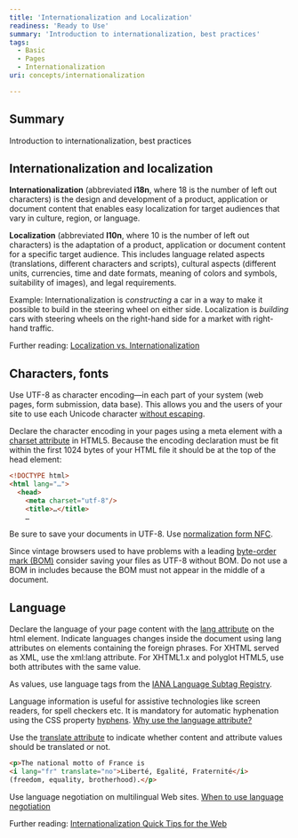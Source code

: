 ```yaml
---
title: 'Internationalization and Localization'
readiness: 'Ready to Use'
summary: 'Introduction to internationalization, best practices'
tags:
  - Basic
  - Pages
  - Internationalization
uri: concepts/internationalization

---
```

## Summary

Introduction to internationalization, best practices

## Internationalization and localization

**Internationalization** (abbreviated **i18n**, where 18 is the number of left out characters) is the design and development of a product, application or document content that enables easy localization for target audiences that vary in culture, region, or language.

**Localization** (abbreviated **l10n**, where 10 is the number of left out characters) is the adaptation of a product, application or document content for a specific target audience. This includes language related aspects (translations, different characters and scripts), cultural aspects (different units, currencies, time and date formats, meaning of colors and symbols, suitability of images), and legal requirements.

Example: Internationalization is *constructing* a car in a way to make it possible to build in the steering wheel on either side. Localization is *building* cars with steering wheels on the right-hand side for a market with right-hand traffic.

Further reading: [Localization vs. Internationalization](http://www.w3.org/International/questions/qa-i18n)

## Characters, fonts

Use UTF-8 as character encoding—in each part of your system (web pages, form submission, data base). This allows you and the users of your site to use each Unicode character [without escaping](http://www.w3.org/International/questions/qa-escapes#not).

Declare the character encoding in your pages using a meta element with a [charset attribute](/html/attributes/charset) in HTML5. Because the encoding declaration must be fit within the first 1024 bytes of your HTML file it should be at the top of the head element:

``` html
<!DOCTYPE html>
<html lang="…">
  <head>
    <meta charset="utf-8"/>
    <title>…</title>
    …
```

 Be sure to save your documents in UTF-8. Use [normalization form NFC](http://www.w3.org/International/questions/qa-html-css-normalization).

Since vintage browsers used to have problems with a leading [byte-order mark (BOM)](http://www.w3.org/International/questions/qa-byte-order-mark) consider saving your files as UTF-8 without BOM. Do not use a BOM in includes because the BOM must not appear in the middle of a document.

## Language

Declare the language of your page content with the [lang attribute](/html/attributes/lang) on the html element. Indicate languages changes inside the document using lang attributes on elements containing the foreign phrases. For XHTML served as XML, use the xml:lang attribute. For XHTML1.x and polyglot HTML5, use both attributes with the same value.

As values, use language tags from the [IANA Language Subtag Registry](http://www.iana.org/assignments/language-subtag-registry).

Language information is useful for assistive technologies like screen readers, for spell checkers etc. It is mandatory for automatic hyphenation using the CSS property [hyphens](/css/properties/hyphens). [Why use the language attribute?](http://www.w3.org/International/questions/qa-lang-why)

Use the [translate attribute](/html/attributes/translate) to indicate whether content and attribute values should be translated or not.

``` html
<p>The national motto of France is
<i lang="fr" translate="no">Liberté, Egalité, Fraternité</i>
(freedom, equality, brotherhood).</p>
```

 Use language negotiation on multilingual Web sites. [When to use language negotiation](http://www.w3.org/International/questions/qa-when-lang-neg)

Further reading: [Internationalization Quick Tips for the Web](http://www.w3.org/International/quicktips/Overview)
